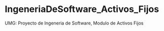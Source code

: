 # IngeneriaDeSoftware_Activos_Fijos
UMG: Proyecto de Ingeneria de Software, Modulo de Activos Fijos
